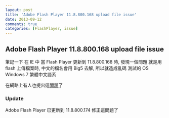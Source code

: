```yaml
---
layout: post
title: 'Adobe Flash Player 11.8.800.168 upload file issue'
date: 2013-09-12
comments: true
categories: [FlashPlayer, issue]
---
```

## Adobe Flash Player 11.8.800.168 upload file issue

筆記一下
在 IE 中
當 Flash Player 更新到 11.8.800.168 時, 發現一個問題
就是用 flash 上傳檔案時, 中文的檔名會用 Big5 去解, 所以就造成亂碼
測試的 OS
Windows 7
繁體中文語系

在網路上有人也提出這[問題](http://forums.adobe.com/message/5672196)了

### Update

Adobe Flash Player 已更新到 11.8.800.174 修正這問題了

